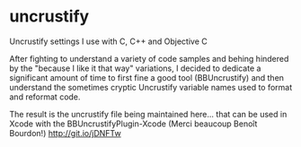 # uncrustify
Uncrustify settings I use with C, C++ and Objective C

After fighting to understand a variety of code samples and behing hindered by the "because I like it that way"
variations, I decided to dedicate a significant amount of time to first fine a good tool (BBUncrustify) and then
understand the sometimes cryptic Uncrustify variable names used to format and reformat code.

The result is the uncrustify file being maintained here...  that can be used in Xcode with the 
BBUncrustifyPlugin-Xcode (Merci beaucoup Benoît Bourdon!) http://git.io/jDNFTw
